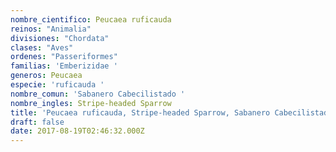 ```yaml
---
nombre_cientifico: Peucaea ruficauda
reinos: "Animalia"
divisiones: "Chordata"
clases: "Aves"
ordenes: "Passeriformes"
familias: 'Emberizidae '
generos: Peucaea
especie: 'ruficauda '
nombre_comun: 'Sabanero Cabecilistado '
nombre_ingles: Stripe-headed Sparrow
title: 'Peucaea ruficauda, Stripe-headed Sparrow, Sabanero Cabecilistado '
draft: false
date: 2017-08-19T02:46:32.000Z
---
```


